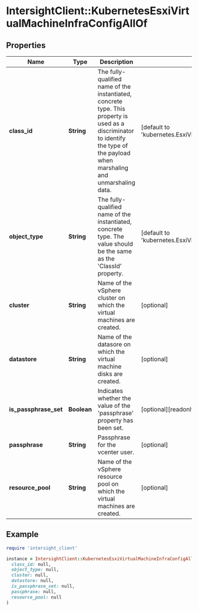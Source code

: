 # IntersightClient::KubernetesEsxiVirtualMachineInfraConfigAllOf

## Properties

| Name | Type | Description | Notes |
| ---- | ---- | ----------- | ----- |
| **class_id** | **String** | The fully-qualified name of the instantiated, concrete type. This property is used as a discriminator to identify the type of the payload when marshaling and unmarshaling data. | [default to &#39;kubernetes.EsxiVirtualMachineInfraConfig&#39;] |
| **object_type** | **String** | The fully-qualified name of the instantiated, concrete type. The value should be the same as the &#39;ClassId&#39; property. | [default to &#39;kubernetes.EsxiVirtualMachineInfraConfig&#39;] |
| **cluster** | **String** | Name of the vSphere cluster on which the virtual machines are created. | [optional] |
| **datastore** | **String** | Name of the datasore on which the virtual machine disks are created. | [optional] |
| **is_passphrase_set** | **Boolean** | Indicates whether the value of the &#39;passphrase&#39; property has been set. | [optional][readonly][default to false] |
| **passphrase** | **String** | Passphrase for the vcenter user. | [optional] |
| **resource_pool** | **String** | Name of the vSphere resource pool on which the virtual machines are created. | [optional] |

## Example

```ruby
require 'intersight_client'

instance = IntersightClient::KubernetesEsxiVirtualMachineInfraConfigAllOf.new(
  class_id: null,
  object_type: null,
  cluster: null,
  datastore: null,
  is_passphrase_set: null,
  passphrase: null,
  resource_pool: null
)
```

